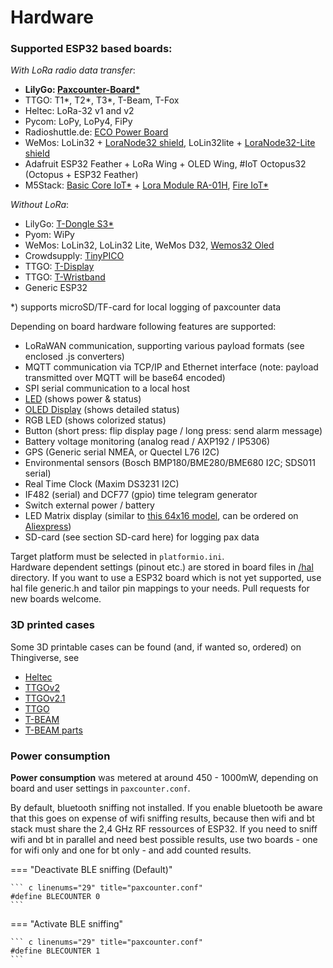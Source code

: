 # Hardware

### Supported ESP32 based boards:

*With LoRa radio data transfer*:

- **LilyGo: [Paxcounter-Board*](https://www.aliexpress.com/item/32915894264.html?spm=a2g0o.productlist.0.0.3d656325QrcfQc&algo_pvid=4a150199-63e7-4d21-bdb1-b48164537744&algo_exp_id=4a150199-63e7-4d21-bdb1-b48164537744-2&pdp_ext_f=%7B%22sku_id%22%3A%2212000023374441919%22%7D)**
- TTGO: T1*, T2*, T3*, T-Beam, T-Fox
- Heltec: LoRa-32 v1 and v2
- Pycom: LoPy, LoPy4, FiPy
- Radioshuttle.de: [ECO Power Board](https://www.radioshuttle.de/esp32-eco-power/esp32-eco-power-board/)
- WeMos: LoLin32 + [LoraNode32 shield](https://github.com/hallard/LoLin32-Lora),
LoLin32lite + [LoraNode32-Lite shield](https://github.com/hallard/LoLin32-Lite-Lora)
- Adafruit ESP32 Feather + LoRa Wing + OLED Wing, #IoT Octopus32 (Octopus + ESP32 Feather)
- M5Stack: [Basic Core IoT*](https://m5stack.com/collections/m5-core/products/basic-core-iot-development-kit) + [Lora Module RA-01H](https://m5stack.com/collections/m5-module/products/lora-module-868mhz), [Fire IoT*](https://m5stack.com/collections/m5-core/products/fire-iot-development-kit)

*Without LoRa*:

- LilyGo: [T-Dongle S3*](https://github.com/Xinyuan-LilyGO/T-Dongle-S3)
- Pyom: WiPy
- WeMos: LoLin32, LoLin32 Lite, WeMos D32, [Wemos32 Oled](https://www.instructables.com/id/ESP32-With-Integrated-OLED-WEMOSLolin-Getting-Star/)
- Crowdsupply: [TinyPICO](https://www.crowdsupply.com/unexpected-maker/tinypico)
- TTGO: [T-Display](https://www.aliexpress.com/item/33048962331.html)
- TTGO: [T-Wristband](https://www.aliexpress.com/item/4000527495064.html)
- Generic ESP32

*) supports microSD/TF-card for local logging of paxcounter data

Depending on board hardware following features are supported:

- LoRaWAN communication, supporting various payload formats (see enclosed .js converters)
- MQTT communication via TCP/IP and Ethernet interface (note: payload transmitted over MQTT will be base64 encoded)
- SPI serial communication to a local host
- [LED](display-led.md) (shows power & status)
- [OLED Display](display-led.md) (shows detailed status)
- RGB LED (shows colorized status)
- Button (short press: flip display page / long press: send alarm message)
- Battery voltage monitoring (analog read / AXP192 / IP5306)
- GPS (Generic serial NMEA, or Quectel L76 I2C)
- Environmental sensors (Bosch BMP180/BME280/BME680 I2C; SDS011 serial)
- Real Time Clock (Maxim DS3231 I2C)
- IF482 (serial) and DCF77 (gpio) time telegram generator
- Switch external power / battery
- LED Matrix display (similar to [this 64x16 model](https://www.instructables.com/id/64x16-RED-LED-Marquee/), can be ordered on [Aliexpress](https://www.aliexpress.com/item/P3-75-dot-matrix-led-module-3-75mm-high-clear-top1-for-text-display-304-60mm/32616683948.html))
- SD-card (see section SD-card here) for logging pax data

Target platform must be selected in `platformio.ini`.<br>
Hardware dependent settings (pinout etc.) are stored in board files in [/hal](https://github.com/cyberman54/ESP32-Paxcounter/tree/master/src/hal) directory. If you want to use a ESP32 board which is not yet supported, use hal file generic.h and tailor pin mappings to your needs. Pull requests for new boards welcome.<br>

### 3D printed cases
Some 3D printable cases can be found (and, if wanted so, ordered) on Thingiverse, see

- <A HREF="https://www.thingiverse.com/thing:2670713">Heltec</A>
- <A HREF="https://www.thingiverse.com/thing:2811127">TTGOv2</A>
- <A HREF="https://www.thingiverse.com/thing:3005574">TTGOv2.1</A>
- <A HREF="https://www.thingiverse.com/thing:3385109">TTGO</A>
- <A HREF="https://www.thingiverse.com/thing:3041339">T-BEAM</A>
- <A HREF="https://www.thingiverse.com/thing:3203177">T-BEAM parts</A>


### Power consumption

<b>Power consumption</b> was metered at around 450 - 1000mW, depending on board and user settings in `paxcounter.conf`.

By default, bluetooth sniffing not installed. If you enable bluetooth be aware that this goes on expense of wifi sniffing results, because then wifi and bt stack must share the 2,4 GHz RF ressources of ESP32. If you need to sniff wifi and bt in parallel and need best possible results, use two boards - one for wifi only and one for bt only - and add counted results.

<!-- TODO currently set to 1 here  https://github.com/cyberman54/ESP32-Paxcounter/blob/master/src/paxcounter_orig.conf-->
=== "Deactivate BLE sniffing (Default)"

    ``` c linenums="29" title="paxcounter.conf"
    #define BLECOUNTER 0
    ```
=== "Activate BLE sniffing"

    ``` c linenums="29" title="paxcounter.conf"
    #define BLECOUNTER 1
    ```